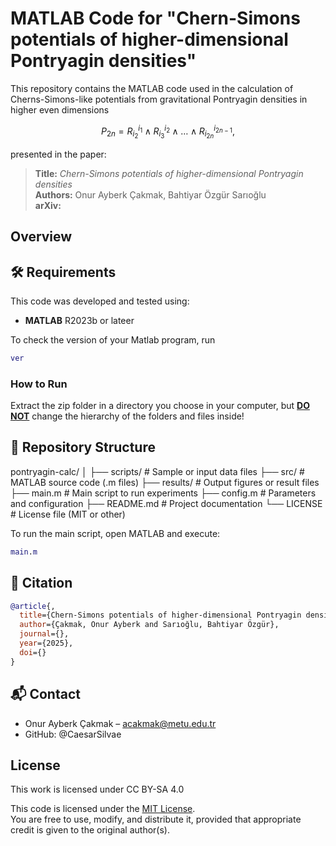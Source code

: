# MATLAB Code for "Chern-Simons potentials of higher-dimensional Pontryagin densities"

This repository contains the MATLAB code used in the calculation of Cherns-Simons-like potentials from gravitational Pontryagin densities in higher even dimensions
```math
P_{2n} = R^{i_1}_{i_2}\wedge R^{i_2}_{i_3}\wedge \dots \wedge R^{i_{2n-1}}_{i_{2n}},
```
presented in the paper:

> **Title:** *Chern-Simons potentials of higher-dimensional Pontryagin densities*<br>
> **Authors:** Onur Ayberk Çakmak, Bahtiyar Özgür Sarıoğlu<br>
> **arXiv:** [](https://arxiv.org/)

## Overview


## 🛠 Requirements
This code was developed and tested using:
- **MATLAB** R2023b or lateer
  
To check the version of your Matlab program, run
```matlab
ver
```

### How to Run
Extract the zip folder in a directory you choose in your computer, but <ins>**DO NOT**</ins> change the hierarchy of the folders and files inside!

## 📁 Repository Structure
pontryagin-calc/
│
├── scripts/            # Sample or input data files
├── src/                # MATLAB source code (.m files)
├── results/            # Output figures or result files
├── main.m              # Main script to run experiments
├── config.m            # Parameters and configuration
├── README.md           # Project documentation
└── LICENSE             # License file (MIT or other)

To run the main script, open MATLAB and execute:
```matlab
main.m
```

## 📝 Citation
```bibtex
@article{,
  title={Chern-Simons potentials of higher-dimensional Pontryagin densities},
  author={Çakmak, Onur Ayberk and Sarıoğlu, Bahtiyar Özgür},  
  journal={},
  year={2025},
  doi={}
}
```

## 📬 Contact
- Onur Ayberk Çakmak – acakmak@metu.edu.tr
- GitHub: @CaesarSilvae

## License
This work is licensed under CC BY-SA 4.0

This code is licensed under the [MIT License](LICENSE).  
You are free to use, modify, and distribute it, provided that appropriate credit is given to the original author(s).
